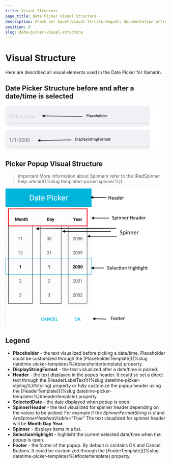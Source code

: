 ```yaml
---
title: Visual Structure
page_title: Date Picker Visual Structure
description: Check our &quot;Visual Structure&quot; documentation article for Telerik Date Picker for Xamarin control.
position: 0
slug: date-picker-visual-structure
---
```


# Visual Structure

Here are described all visual elements used in the Date Picker for Xamarin.

## Date Picker Structure before and after a date/time is selected

![Date Picker Visual Structure](images/date_picker_placeholder_display.png "Visual elements of Date Picker control")

## Picker Popup Visual Structure

>important More information about Spinners refer to the [RadSpinner help article]({%slug templated-picker-spinner%}).

![Date Picker Popup Visual Structure](images/date_picker_structure.png "Visual elements of Date Picker Popup")

## Legend ##

- **Placeholder** - the text visualized before picking a date/time. Placeholder could be customized through the [PlaceholderTemplate]({%slug datetime-picker-templates%}#placeholdertemplate) property.
- **DisplayStringFormat** - the text vislualized after a date/time is picked.
- **Header** - the text displayed in the popup header. It could se set a direct text through the [HeaderLabelText]({%slug datetime-picker-styling%}#styling) property or fully customize the popup header using the [HeaderTemplate]({%slug datetime-picker-templates%}#headertemplate) property.
- **SelectedDate** - the date displayed when popup is open.
- **SpinnerHeader** - the text visualized for spinner header depending on the values to be picked. For example if the *SpinnerFormatString* is *d* and *AreSpinnerHeadersVisible="True"* The text visualized for spinner header will be **Month** **Day** **Year**.
- **Spinner** - displays items in a list.
- **SelectionHighlight** - highlisht the current selected date/time when the popup is open.
- **Footer** - the footer of the popup. By default is contains OK and Cancel Buttons. It could be customized through the [FooterTemplate]({%slug datetime-picker-templates%}#footertemplate) property.